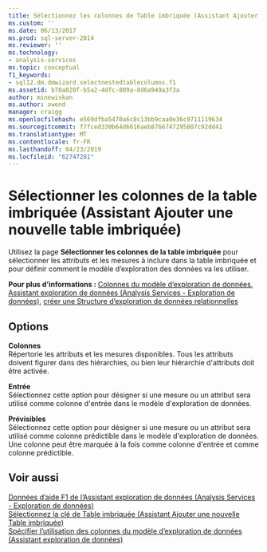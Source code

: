 ```yaml
---
title: Sélectionnez les colonnes de Table imbriquée (Assistant Ajouter une nouvelle Table imbriquée) | Microsoft Docs
ms.custom: ''
ms.date: 06/13/2017
ms.prod: sql-server-2014
ms.reviewer: ''
ms.technology:
- analysis-services
ms.topic: conceptual
f1_keywords:
- sql12.dm.dmwizard.selectnestedtablecolumns.f1
ms.assetid: b78a820f-b5a2-4dfc-809a-8d6a949a3f3a
author: minewiskan
ms.author: owend
manager: craigg
ms.openlocfilehash: e569dfba5470a6c8c13bb9caa0e36c9711119634
ms.sourcegitcommit: f7fced330b64d6616aeb8766747295807c92dd41
ms.translationtype: MT
ms.contentlocale: fr-FR
ms.lasthandoff: 04/23/2019
ms.locfileid: "62747281"
---
```

# <a name="select-nested-table-columns-add-new-nested-table-wizard"></a>Sélectionner les colonnes de la table imbriquée (Assistant Ajouter une nouvelle table imbriquée)
  Utilisez la page **Sélectionner les colonnes de la table imbriquée** pour sélectionner les attributs et les mesures à inclure dans la table imbriquée et pour définir comment le modèle d’exploration des données va les utiliser.  
  
 **Pour plus d’informations :** [Colonnes du modèle d’exploration de données](data-mining/mining-model-columns.md), [Assistant exploration de données &#40;Analysis Services - Exploration de données&#41;](data-mining/data-mining-wizard-analysis-services-data-mining.md), [créer une Structure d’exploration de données relationnelles](data-mining/create-a-relational-mining-structure.md)  
  
## <a name="options"></a>Options  
 **Colonnes**  
 Répertorie les attributs et les mesures disponibles. Tous les attributs doivent figurer dans des hiérarchies, ou bien leur hiérarchie d'attributs doit être activée.  
  
 **Entrée**  
 Sélectionnez cette option pour désigner si une mesure ou un attribut sera utilisé comme colonne d'entrée dans le modèle d'exploration de données.  
  
 **Prévisibles**  
 Sélectionnez cette option pour désigner si une mesure ou un attribut sera utilisé comme colonne prédictible dans le modèle d'exploration de données. Une colonne peut être marquée à la fois comme colonne d'entrée et comme colonne prédictible.  
  
## <a name="see-also"></a>Voir aussi  
 [Données d’aide F1 de l’Assistant exploration de données &#40;Analysis Services - Exploration de données&#41;](data-mining-wizard-f1-help-analysis-services-data-mining.md)   
 [Sélectionnez la clé de Table imbriquée &#40;Assistant Ajouter une nouvelle Table imbriquée&#41;](select-nested-table-key-add-new-nested-table-wizard.md)   
 [Spécifier l’utilisation des colonnes du modèle d’exploration de données &#40;Assistant exploration de données&#41;](specify-mining-model-column-usage-data-mining-wizard.md)  
  
  
